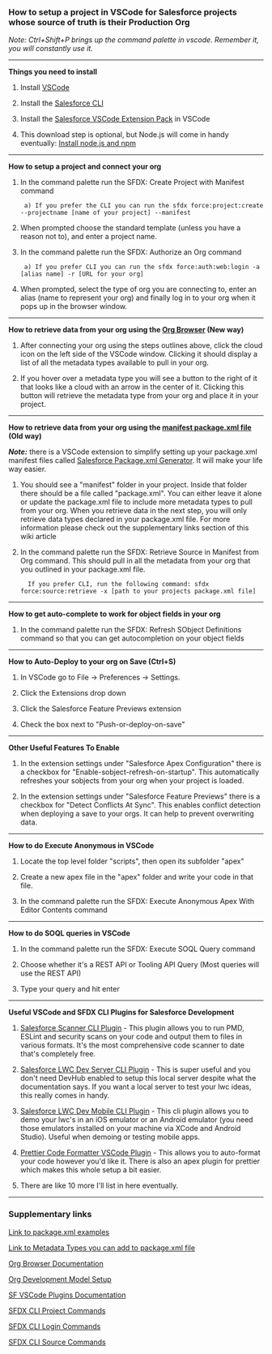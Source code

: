 ### How to setup a project in VSCode for Salesforce projects whose source of truth is their Production Org

_Note: Ctrl+Shift+P brings up the command palette in vscode. Remember it, you will constantly use it._


***

**Things you need to install**

1) Install [VSCode](https://code.visualstudio.com/download)

2) Install the [Salesforce CLI](https://developer.salesforce.com/tools/sfdxcli)

3) Install the [Salesforce VSCode Extension Pack](https://marketplace.visualstudio.com/items?itemName=salesforce.salesforcedx-vscode) in VSCode

4) This download step is optional, but Node.js will come in handy eventually: [Install node.js and npm](https://nodejs.org/en/download/)
***


**How to setup a project and connect your org**

1) In the command palette run the SFDX: Create Project with Manifest command

        a) If you prefer the CLI you can run the sfdx force:project:create --projectname [name of your project] --manifest

2) When prompted choose the standard template (unless you have a reason not to), and enter a project name.

3) In the command palette run the SFDX: Authorize an Org command

        a) If you prefer CLI you can run the sfdx force:auth:web:login -a [alias name] -r [URL for your org]

4) When prompted, select the type of org you are connecting to, enter an alias (name to represent your org) and finally log in to your org when it pops up in the browser window.

***

**How to retrieve data from your org using the [Org Browser](https://developer.salesforce.com/tools/vscode/en/user-guide/org-browser) (New way)**

1) After connecting your org using the steps outlines above, click the cloud icon on the left side of the VSCode window. Clicking it should display a list of all the metadata types available to pull in your org.

2) If you hover over a metadata type you will see a button to the right of it that looks like a cloud with an arrow in the center of it. Clicking this button will retrieve the metadata type from your org and place it in your project.

***

**How to retrieve data from your org using the [manifest package.xml file](https://developer.salesforce.com/docs/atlas.en-us.api_meta.meta/api_meta/manifest_samples.htm) (Old way)**

_**Note:**_ there is a VSCode extension to simplify setting up your package.xml manifest files called [Salesforce Package.xml Generator](https://marketplace.visualstudio.com/items?itemName=VignaeshRamA.sfdx-package-xml-generator). It will make your life way easier.

1) You should see a "manifest" folder in your project. Inside that folder there should be a file called "package.xml". You can either leave it alone or update the package.xml file to include more metadata types to pull from your org. When you retrieve data in the next step, you will only retrieve data types declared in your package.xml file. For more information please check out the supplementary links section of this wiki article

2) In the command palette run the SFDX: Retrieve Source in Manifest from Org command. This should pull in all the metadata from your org that you outlined in your package.xml file.

         If you prefer CLI, run the following command: sfdx force:source:retrieve -x [path to your projects package.xml file]


***

**How to get auto-complete to work for object fields in your org**

1) In the command palette run the SFDX: Refresh SObject Definitions command so that you can get autocompletion on your object fields


***

**How to Auto-Deploy to your org on Save (Ctrl+S)**

1) In VSCode go to File -> Preferences -> Settings. 

2) Click the Extensions drop down

3) Click the Salesforce Feature Previews extension

4) Check the box next to "Push-or-deploy-on-save"


***

**Other Useful Features To Enable**

1) In the extension settings under "Salesforce Apex Configuration" there is a checkbox for "Enable-sobject-refresh-on-startup". This automatically refreshes your sobjects from your org when your project is loaded.

2) In the extension settings under "Salesforce Feature Previews" there is a checkbox for "Detect Conflicts At Sync". This enables conflict detection when deploying a save to your orgs. It can help to prevent overwriting data.

***

**How to do Execute Anonymous in VSCode**

1) Locate the top level folder "scripts", then open its subfolder "apex"

2) Create a new apex file in the "apex" folder and write your code in that file.

3)  In the command palette run the SFDX: Execute Anonymous Apex With Editor Contents command


***

**How to do SOQL queries in VSCode**

1) In the command palette run the SFDX: Execute SOQL Query command

2) Choose whether it's a REST API or Tooling API Query (Most queries will use the REST API)

3) Type your query and hit enter


***

**Useful VSCode and SFDX CLI Plugins for Salesforce Development**

1) [Salesforce Scanner CLI Plugin](https://forcedotcom.github.io/sfdx-scanner/en/scanner-commands/run/) - This plugin allows you to run PMD, ESLint and security scans on your code and output them to files in various formats. It's the most comprehensive code scanner to date that's completely free.

2) [Salesforce LWC Dev Server CLI Plugin](https://developer.salesforce.com/docs/component-library/documentation/en/lwc/lwc.get_started_local_dev_setup) - This is super useful and you don't need DevHub enabled to setup this local server despite what the documentation says. If you want a local server to test your lwc ideas, this really comes in handy.

3) [Salesforce LWC Dev Mobile CLI Plugin](https://github.com/forcedotcom/lwc-dev-mobile) - This cli plugin allows you to demo your lwc's in an iOS emulator or an Android emulator (you need those emulators installed on your machine via XCode and Android Studio). Useful when demoing or testing mobile apps.

4) [Prettier Code Formatter VSCode Plugin](https://developer.salesforce.com/tools/vscode/en/user-guide/prettier) - This allows you to auto-format your code however you'd like it. There is also an apex plugin for prettier which makes this whole setup a bit easier.

5) There are like 10 more I'll list in here eventually.

***


### Supplementary links

[Link to package.xml examples](https://developer.salesforce.com/docs/atlas.en-us.api_meta.meta/api_meta/manifest_samples.htm)

[Link to Metadata Types you can add to package.xml file](https://developer.salesforce.com/docs/atlas.en-us.api_meta.meta/api_meta/meta_types_list.htm)

[Org Browser Documentation](https://developer.salesforce.com/tools/vscode/en/user-guide/org-browser)

[Org Development Model Setup](https://developer.salesforce.com/tools/vscode/en/user-guide/development-models)       

[SF VSCode Plugins Documentation](https://developer.salesforce.com/tools/vscode/en/getting-started/install) 

[SFDX CLI Project Commands](https://developer.salesforce.com/docs/atlas.en-us.sfdx_cli_reference.meta/sfdx_cli_reference/cli_reference_force_project.htm#cli_reference_force_project_create)

[SFDX CLI Login Commands](https://developer.salesforce.com/docs/atlas.en-us.sfdx_cli_reference.meta/sfdx_cli_reference/cli_reference_force_auth.htm#cli_reference_force_auth_web_login) 

[SFDX CLI Source Commands](https://developer.salesforce.com/docs/atlas.en-us.sfdx_cli_reference.meta/sfdx_cli_reference/cli_reference_force_source.htm#cli_reference_force_source_retrieve)  